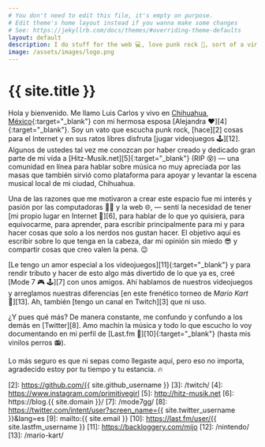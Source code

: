 ```yaml
---
# You don't need to edit this file, it's empty on purpose.
# Edit theme's home layout instead if you wanna make some changes
# See: https://jekyllrb.com/docs/themes/#overriding-theme-defaults
layout: default
description: I do stuff for the web 💻, love punk rock 🤘, sort of a vinyl junkie 🎧 and a Nintendo freak 🕹 since 1990. Probably better than you at Mario Kart 🏁.
image: /assets/images/logo.png
---
```


<h1 class="text-center">{{ site.title }}</h1>

<span class="first-letter">H</span>ola y bienvenido. Me llamo Luis Carlos y vivo en [Chihuahua, México][1]{:target="_blank"} con mi hermosa esposa [Alejandra ❤️][4]{:target="_blank"}. Soy un vato que escucha punk rock, [hace][2] cosas para el Internet y en sus ratos libres disfruta [jugar videojuegos 🕹️][12]. Algunos de ustedes tal vez me conozcan por haber creado y dedicado gran parte de mi vida a [Hitz-Musik.net][5]{:target="_blank"} (RIP 😵) ― una comunidad en línea para hablar sobre música no muy apreciada por las masas que también sirvió como plataforma para apoyar y levantar la escena musical local de mi ciudad, Chihuahua.

Una de las razones que me motivaron a crear este espacio fue mi interés y pasión por las computadoras 👨‍💻 y la web 🌐, ― sentí la necesidad de tener [mi propio lugar en Internet 🔖][6], para hablar de lo que yo quisiera, para equivocarme, para aprender, para escribir principalmente para mi y para hacer cosas que solo a los nerdos nos gustan hacer. El objetivo aquí es escribir sobre lo que tenga en la cabeza, dar mi opinión sin miedo 😎 y compartir cosas que creo valen la pena. 😉

[Le tengo un amor especial a los videojuegos][11]{:target="_blank"} y para rendir tributo y hacer de esto algo más divertido de lo que ya es, creé [Mode 7 🎮 🕹️][7] con unos amigos. Ahí hablamos de nuestros videojuegos y arreglamos nuestras diferencias [en este frenético torneo de *Mario Kart* 🏁][13]. Ah, también [tengo un canal en Twitch][3] que ni uso.

¿Y pues qué más? De manera constante, me confundo y confundo a los demás en [Twitter][8]. Amo machín la música y todo lo que escucho lo voy documentando en mi perfil de [Last.fm 🎵][10]{:target="_blank"} (hasta mis vinilos perros 📻).

Lo más seguro es que ni sepas como llegaste aquí, pero eso no importa, agradecido estoy por tu tiempo y tu estancia. 🔥

[1]: http://www.chihuahuatucapital.org/
[2]: https://github.com/{{ site.github_username }}
[3]: /twitch/
[4]: https://www.instagram.com/primitivegirl
[5]: http://hitz-musik.net
[6]: https://blog.{{ site.domain }}/
[7]: /mode7gg/
[8]: https://twitter.com/intent/user?screen_name={{ site.twitter_username }}&lang=es
[9]: mailto:{{ site.email }}
[10]: https://last.fm/user/{{ site.lastfm_username }}
[11]: https://backloggery.com/mijo
[12]: /nintendo/
[13]: /mario-kart/